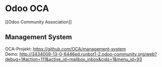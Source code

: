 # Odoo OCA
[[Odoo Community Association]]

## Management System

OCA-Projekt: https://github.com/OCA/management-system  
Demo: http://3434009-13-0-6446ed.runbot1-2.odoo-community.org/web?debug=1#action=111&active_id=mailbox_inbox&cids=1&menu_id=93